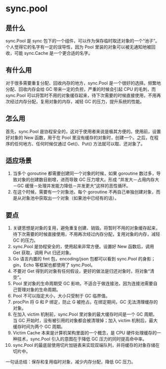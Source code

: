 # sync.pool
## 是什么

sync.Pool 是 sync 包下的一个组件，可以作为保存临时取还对象的一个“池子”。个人觉得它的名字有一定的误导性，因为 Pool 里装的对象可以被无通知地被回收，可能 sync.Cache 是一个更合适的名字。

## 有什么用

对于很多需要重复分配、回收内存的地方，sync.Pool 是一个很好的选择。频繁地分配、回收内存会给 GC 带来一定的负担，严重的时候会引起 CPU 的毛刺，而 sync.Pool 可以将暂时不用的对象缓存起来，待下次需要的时候直接使用，不用再次经过内存分配，复用对象的内存，减轻 GC 的压力，提升系统的性能。

## 怎么用

首先，sync.Pool 是协程安全的，这对于使用者来说是极其方便的。使用前，设置好对象的 New 函数，用于在 Pool 里没有缓存的对象时，创建一个。之后，在程序的任何地方、任何时候仅通过 Get()、Put() 方法就可以取、还对象了。

## 适应场景

1. 当多个 goroutine 都需要创建同⼀个对象的时候，如果 goroutine 数过多，导致对象的创建数⽬剧增，进⽽导致 GC 压⼒增大。形成 “并发⼤－占⽤内存⼤－GC 缓慢－处理并发能⼒降低－并发更⼤”这样的恶性循环。
2. 在这个时候，需要有⼀个对象池，每个 goroutine 不再⾃⼰单独创建对象，⽽是从对象池中获取出⼀个对象（如果池中已经有的话）。


## 要点
1. 关键思想是对象的复用，避免重复创建、销毁。将暂时不用的对象缓存起来，待下次需要的时候直接使用，不用再次经过内存分配，复用对象的内存，减轻 GC 的压力。
2. sync.Pool 是协程安全的，使用起来非常方便。设置好 New 函数后，调用 Get 获取，调用 Put 归还对象。
3. Go 语言内置的 fmt 包，encoding/json 包都可以看到 sync.Pool 的身影；gin，Echo 等框架也都使用了 sync.Pool。
4. 不要对 Get 得到的对象有任何假设，更好的做法是归还对象时，将对象“清空”。
5. Pool 里对象的生命周期受 GC 影响，不适合于做连接池，因为连接池需要自己管理对象的生命周期。
6. Pool 不可以指定⼤⼩，⼤⼩只受制于 GC 临界值。
7. procPin 将 G 和 P 绑定，防止 G 被抢占。在绑定期间，GC 无法清理缓存的对象。
8. 在加入 victim 机制前，sync.Pool 里对象的最⼤缓存时间是一个 GC 周期，当 GC 开始时，没有被引⽤的对象都会被清理掉；加入 victim 机制后，最大缓存时间为两个 GC 周期。
9. Victim Cache 本来是计算机架构里面的一个概念，是 CPU 硬件处理缓存的一种技术，sync.Pool 引入的意图在于降低 GC 压力的同时提高命中率。
10. sync.Pool 的最底层使用切片加链表来实现双端队列，并将缓存的对象存储在切片中。



一句话总结：保存和复用临时对象，减少内存分配，降低 GC 压力。

